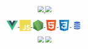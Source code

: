 <div align="center">
  <a href="https://github.com/LucasLeitche">
  <img height="180em" src="https://github-readme-stats.vercel.app/api?username=LucasLeitche&show_icons=true&theme=dark&include_all_commits=true&count_private=true"/>
  <img height="180em" src="https://github-readme-stats.vercel.app/api/top-langs/?username=LucasLeitche&layout=compact&langs_count=7&theme=dark"/>
</div>
<div style="display: inline_block" div align="center"><br>
  <img align="center" alt="vini-vue" height="30" width="30" src="https://raw.githubusercontent.com/github/explore/80688e429a7d4ef2fca1e82350fe8e3517d3494d/topics/vue/vue.png">
  <img align="center" alt="vini-Js" height="30" width="30" src="https://raw.githubusercontent.com/devicons/devicon/master/icons/javascript/javascript-plain.svg">
  <img align="center" alt="vini-node" height="30" width="30"src="https://raw.githubusercontent.com/github/explore/80688e429a7d4ef2fca1e82350fe8e3517d3494d/topics/nodejs/nodejs.png">
  <img align="center" alt="Lucas Leite-react" height="30" width="30" sr="https://raw.githubusercontent.com/github/explore/80688e429a7d4ef2fca1e82350fe8e3517d3494d/topics/react/react.png
  <img align="center" alt="Lucas Leite-HTML" height="30" width="30" src="https://raw.githubusercontent.com/devicons/devicon/master/icons/html5/html5-original.svg">
  <img align="center" alt="Lucas Leite" height="30" width="30" src="https://raw.githubusercontent.com/devicons/devicon/master/icons/css3/css3-original.svg">
  <img align="center" alt="Lucas PLSQL" height="30" width="30" src="https://raw.githubusercontent.com/github/explore/80688e429a7d4ef2fca1e82350fe8e3517d3494d/topics/sql/sql.png">
</div>

  <p>
  </p>

   
<div align="center"> 
  <a href="https://www.instagram.com/lucasleitche" target="_blank"><img src="https://img.shields.io/badge/-Instagram-%23E4405F?style=for-the-badge&logo=instagram&logoColor=white" target="_blank"></a>
  <a href=www.linkedin.com/in/lucasleitche" target="_blank"><img src="https://img.shields.io/badge/-LinkedIn-%230077B5?style=for-the-badge&logo=linkedin&logoColor=white" target="_blank"></a>
  
</div>
